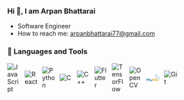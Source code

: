 ### Hi 👋, I am Arpan Bhattarai

<!--
**arpan2028/arpan2028** is a ✨ _special_ ✨ repository because its `README.md` (this file) appears on your GitHub profile.

Here are some ideas to get you started:

- 🔭 I’m currently working on Machine Learning, Web development and Blockchain
- 🌱 I’m currently learning REACTJS
- 👯 I’m looking to collaborate on Blockchain related projects, ML projects, Research paper writting
- 🤔 I’m looking for help with ...
- 💬 Ask me about ...
- 📫 How to reach me: arpanbhattarai77@gmail.com
- 😄 Pronouns: ...
- ⚡ Fun fact: ...
- 🌱 
- 👯 I’m looking to collaborate on ML projects, Research paper writing
-->
-  Software Engineer
- How to reach me: arpanbhattarai77@gmail.com

### 🧰 Languages and Tools

<div style="display:flex; gap:10px; align-items:center;">
  <img alt="JavaScript" width="30px" src="https://cdn.jsdelivr.net/gh/devicons/devicon/icons/javascript/javascript-plain.svg" />
  <img alt="React" width="30px" src="https://cdn.jsdelivr.net/gh/devicons/devicon/icons/react/react-original.svg" />
  <img alt="Python" width="30px" src="https://cdn.jsdelivr.net/gh/devicons/devicon/icons/python/python-plain.svg" />
  <img alt="C" width="30px" src="https://cdn.jsdelivr.net/gh/devicons/devicon/icons/c/c-plain.svg" />
  <img alt="C++" width="30px" src="https://cdn.jsdelivr.net/gh/devicons/devicon/icons/cplusplus/cplusplus-line.svg" />
  <img alt="Flutter" width="30px" src="https://cdn.jsdelivr.net/gh/devicons/devicon/icons/flutter/flutter-plain.svg" />
  <img alt="TensorFlow" width="30px" src="https://cdn.jsdelivr.net/gh/devicons/devicon/icons/tensorflow/tensorflow-original.svg" />
  <img alt="OpenCV" width="30px" src="https://cdn.jsdelivr.net/gh/devicons/devicon/icons/opencv/opencv-original.svg" />
  <img alt="MySQL" width="30px" src="https://raw.githubusercontent.com/devicons/devicon/master/icons/mysql/mysql-original-wordmark.svg" />
  <img alt="Git" width="30px" src="https://cdn.jsdelivr.net/gh/devicons/devicon/icons/git/git-original.svg" />
</div>


<br />

